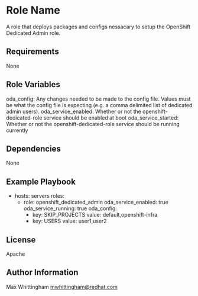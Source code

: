Role Name
=========

A role that deploys packages and configs nessacary to setup the OpenShift Dedicated Admin role.

Requirements
------------

None

Role Variables
--------------

 oda_config: Any changes needed to be made to the config file. Values must be what the config file is expecting (e.g. a comma delimited list of dedicated admin users).
 oda_service_enabled: Whether or not the openshift-dedicated-role service should be enabled at boot
 oda_service_started: Whether or not the openshift-dedicated-role service should be running currently

Dependencies
------------

None

Example Playbook
----------------

- hosts: servers
  roles:
  - role: openshift_dedicated_admin
    oda_service_enabled: true
    oda_service_running: true
    oda_config:
    - key: SKIP_PROJECTS
      value: default,openshift-infra
    - key: USERS
      value: user1,user2


License
-------

Apache

Author Information
------------------

Max Whittingham <mwhittingham@redhat.com>
